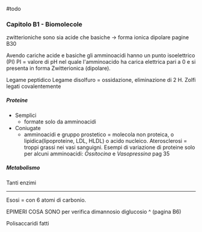 #todo
### Capitolo B1 - Biomolecole
zwitterioniche sono sia acide che basiche -> forma ionica dipolare 
pagine B30

Avendo cariche acide e basiche gli amminoacidi hanno un punto isoelettrico (PI) 
PI = valore di pH nel quale l'amminoacido ha carica elettrica pari a 0 e si presenta in forma Zwitterionica (dipolare). 

Legame peptidico 
Legame disolfuro = ossidazione, eliminazione di 2 H. Zolfi legati covalentemente
##### Proteine 
- Semplici
	- formate solo da amminoacidi
- Coniugate 
	- amminoacidi e gruppo prostetico = molecola non proteica, o lipidica(lipoproteine, LDL, HLDL) o acido nucleico. Aterosclerosi = troppi grassi nei vasi sanguigni. 
Esempi di variazione di proteine solo per alcuni amminoacidi: *Ossitocina* e *Vasopressina* pag 35

##### Metabolismo
Tanti enzimi
 
---
Esosi = con 6 atomi di carbonio. 


EPIMERI COSA SONO per verifica
dimannosio diglucosio ^ (pagina B6)

Polisaccaridi fatti 






















